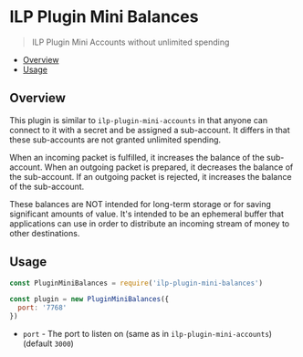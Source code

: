 # ILP Plugin Mini Balances
> ILP Plugin Mini Accounts without unlimited spending

- [Overview](#overview)
- [Usage](#usage)

## Overview

This plugin is similar to `ilp-plugin-mini-accounts` in that anyone can connect
to it with a secret and be assigned a sub-account. It differs in that these
sub-accounts are not granted unlimited spending.

When an incoming packet is fulfilled, it increases the balance of the
sub-account.  When an outgoing packet is prepared, it decreases the balance of
the sub-account. If an outgoing packet is rejected, it increases the balance of
the sub-account.

These balances are NOT intended for long-term storage or for saving significant
amounts of value. It's intended to be an ephemeral buffer that applications can
use in order to distribute an incoming stream of money to other destinations.

## Usage

```js
const PluginMiniBalances = require('ilp-plugin-mini-balances')

const plugin = new PluginMiniBalances({
  port: '7768'
})
```

- `port` - The port to listen on (same as in `ilp-plugin-mini-accounts`) (default `3000`)
